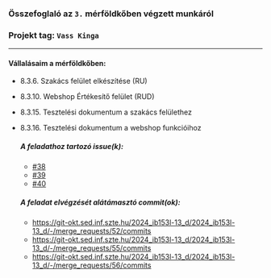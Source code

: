 ### Összefoglaló az `3.` mérföldkőben végzett munkáról

### Projekt tag: `Vass Kinga`

___

#### Vállalásaim a mérföldkőben:

- 8.3.6. Szakács felület elkészítése (RU)
- 8.3.10. Webshop Értékesítő felület (RUD)
- 8.3.15. Tesztelési dokumentum a szakács felülethez
- 8.3.16. Tesztelési dokumentum a webshop funkcióihoz

  ##### A feladathoz tartozó issue(k):

    - [#38](https://git-okt.sed.inf.szte.hu/2024_ib153l-13_d/2024_ib153l-13_d/-/issues/38)
    - [#39](https://git-okt.sed.inf.szte.hu/2024_ib153l-13_d/2024_ib153l-13_d/-/issues/39)
    - [#40](https://git-okt.sed.inf.szte.hu/2024_ib153l-13_d/2024_ib153l-13_d/-/issues/40)

  ##### A feladat elvégzését alátámasztó commit(ok):

    - https://git-okt.sed.inf.szte.hu/2024_ib153l-13_d/2024_ib153l-13_d/-/merge_requests/52/commits
    - https://git-okt.sed.inf.szte.hu/2024_ib153l-13_d/2024_ib153l-13_d/-/merge_requests/55/commits
    - https://git-okt.sed.inf.szte.hu/2024_ib153l-13_d/2024_ib153l-13_d/-/merge_requests/56/commits